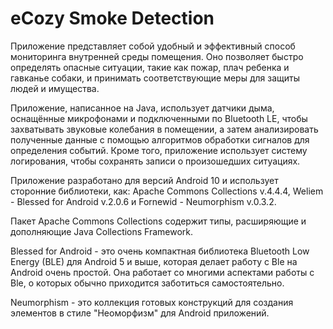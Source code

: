# eCozy Smoke Detection
Приложение представляет собой удобный и эффективный способ мониторинга внутренней среды помещения. Оно позволяет быстро определять опасные ситуации, такие как пожар, плач ребенка и гавканье собаки, и принимать соответствующие меры для защиты людей и имущества.

Приложение, написанное на Javа, использует датчики дыма, оснащённые микрофонами и подключенными по Bluetooth LE, чтобы захватывать звуковые колебания в помещении, а затем анализировать полученные данные с помощью алгоритмов обработки сигналов для определения событий. Кроме того, приложение использует систему логирования, чтобы сохранять записи о произошедших ситуациях.

Приложение разработано для версий Android 10 и использует сторонние библиотеки, как: Apache Commons Collections v.4.4.4, Weliem - Blessed for Android v.2.0.6 и Fornewid - Neumorphism v.0.3.2.

Пакет Apache Commons Collections содержит типы, расширяющие и дополняющие Java Collections Framework.

Blessed for Android - это очень компактная библиотека Bluetooth Low Energy (BLE) для Android 5 и выше, которая делает работу с Ble на Android очень простой. Она работает со многими аспектами работы с Ble, о которых обычно приходится заботиться самостоятельно.

Neumorphism - это коллекция готовых конструкций для создания элементов в стиле "Неоморфизм" для Android приложений.

